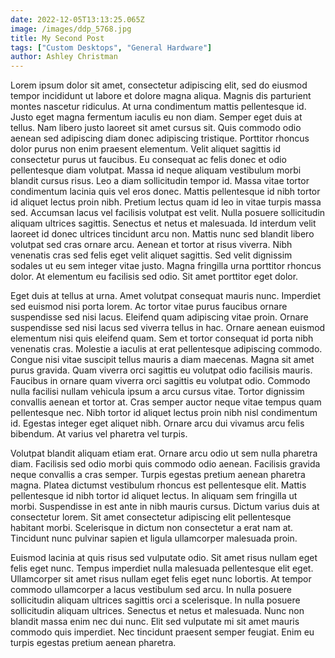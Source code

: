 ```yaml
---
date: 2022-12-05T13:13:25.065Z
image: /images/ddp_5768.jpg
title: My Second Post
tags: ["Custom Desktops", "General Hardware"]
author: Ashley Christman
---
```

Lorem ipsum dolor sit amet, consectetur adipiscing elit, sed do eiusmod tempor incididunt ut labore et dolore magna aliqua. Magnis dis parturient montes nascetur ridiculus. At urna condimentum mattis pellentesque id. Justo eget magna fermentum iaculis eu non diam. Semper eget duis at tellus. Nam libero justo laoreet sit amet cursus sit. Quis commodo odio aenean sed adipiscing diam donec adipiscing tristique. Porttitor rhoncus dolor purus non enim praesent elementum. Velit aliquet sagittis id consectetur purus ut faucibus. Eu consequat ac felis donec et odio pellentesque diam volutpat. Massa id neque aliquam vestibulum morbi blandit cursus risus. Leo a diam sollicitudin tempor id. Massa vitae tortor condimentum lacinia quis vel eros donec. Mattis pellentesque id nibh tortor id aliquet lectus proin nibh. Pretium lectus quam id leo in vitae turpis massa sed.
Accumsan lacus vel facilisis volutpat est velit. Nulla posuere sollicitudin aliquam ultrices sagittis. Senectus et netus et malesuada. Id interdum velit laoreet id donec ultrices tincidunt arcu non. Mattis nunc sed blandit libero volutpat sed cras ornare arcu. Aenean et tortor at risus viverra. Nibh venenatis cras sed felis eget velit aliquet sagittis. Sed velit dignissim sodales ut eu sem integer vitae justo. Magna fringilla urna porttitor rhoncus dolor. At elementum eu facilisis sed odio. Sit amet porttitor eget dolor.

Eget duis at tellus at urna. Amet volutpat consequat mauris nunc. Imperdiet sed euismod nisi porta lorem. Ac tortor vitae purus faucibus ornare suspendisse sed nisi lacus. Eleifend quam adipiscing vitae proin. Ornare suspendisse sed nisi lacus sed viverra tellus in hac. Ornare aenean euismod elementum nisi quis eleifend quam. Sem et tortor consequat id porta nibh venenatis cras. Molestie a iaculis at erat pellentesque adipiscing commodo. Congue nisi vitae suscipit tellus mauris a diam maecenas. Magna sit amet purus gravida. Quam viverra orci sagittis eu volutpat odio facilisis mauris. Faucibus in ornare quam viverra orci sagittis eu volutpat odio. Commodo nulla facilisi nullam vehicula ipsum a arcu cursus vitae. Tortor dignissim convallis aenean et tortor at. Cras semper auctor neque vitae tempus quam pellentesque nec. Nibh tortor id aliquet lectus proin nibh nisl condimentum id. Egestas integer eget aliquet nibh. Ornare arcu dui vivamus arcu felis bibendum. At varius vel pharetra vel turpis.

Volutpat blandit aliquam etiam erat. Ornare arcu odio ut sem nulla pharetra diam. Facilisis sed odio morbi quis commodo odio aenean. Facilisis gravida neque convallis a cras semper. Turpis egestas pretium aenean pharetra magna. Platea dictumst vestibulum rhoncus est pellentesque elit. Mattis pellentesque id nibh tortor id aliquet lectus. In aliquam sem fringilla ut morbi. Suspendisse in est ante in nibh mauris cursus. Dictum varius duis at consectetur lorem. Sit amet consectetur adipiscing elit pellentesque habitant morbi. Scelerisque in dictum non consectetur a erat nam at. Tincidunt nunc pulvinar sapien et ligula ullamcorper malesuada proin.

Euismod lacinia at quis risus sed vulputate odio. Sit amet risus nullam eget felis eget nunc. Tempus imperdiet nulla malesuada pellentesque elit eget. Ullamcorper sit amet risus nullam eget felis eget nunc lobortis. At tempor commodo ullamcorper a lacus vestibulum sed arcu. In nulla posuere sollicitudin aliquam ultrices sagittis orci a scelerisque. In nulla posuere sollicitudin aliquam ultrices. Senectus et netus et malesuada. Nunc non blandit massa enim nec dui nunc. Elit sed vulputate mi sit amet mauris commodo quis imperdiet. Nec tincidunt praesent semper feugiat. Enim eu turpis egestas pretium aenean pharetra.